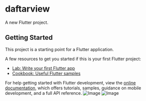 # daftarview

A new Flutter project.

## Getting Started

This project is a starting point for a Flutter application.

A few resources to get you started if this is your first Flutter project:

- [Lab: Write your first Flutter app](https://docs.flutter.dev/get-started/codelab)
- [Cookbook: Useful Flutter samples](https://docs.flutter.dev/cookbook)

For help getting started with Flutter development, view the
[online documentation](https://docs.flutter.dev/), which offers tutorials,
samples, guidance on mobile development, and a full API reference.
![Image](https://github.com/user-attachments/assets/5c95c493-9183-4fec-8cb1-e63b2df63922)
![Image](https://github.com/user-attachments/assets/08112905-4d6a-4ee7-9eac-b8095a57c685)
